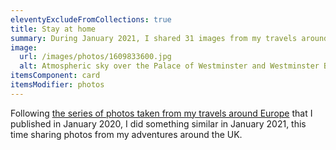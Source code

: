```yaml
---
eleventyExcludeFromCollections: true
title: Stay at home
summary: During January 2021, I shared 31 images from my travels around the UK.
image:
  url: /images/photos/1609833600.jpg
  alt: Atmospheric sky over the Palace of Westminster and Westminster Bridge.
itemsComponent: card
itemsModifier: photos
---
```

Following [the series of photos taken from my travels around Europe](/collections/look_to_europe/) that I published in January 2020, I did something similar in January 2021, this time sharing photos from my adventures around the UK.
